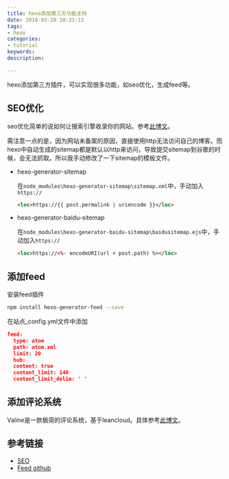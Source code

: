 ```yaml
---
title: hexo添加第三方功能支持
date: 2018-03-20 10:33:13
tags:
- hexo
categories:
- tutorial
keywords:
description:

---
```




hexo添加第三方插件，可以实现很多功能，如seo优化，生成feed等。



<!--more-->



## SEO优化

seo优化简单的说如何让搜索引擎收录你的网站。参考[此博文](https://segmentfault.com/a/1190000009254968)。

需注意一点的是，因为网站未备案的原因，直接使用http无法访问自己的博客。而hexo中自动生成的sitemap都是默认以http来访问，导致提交sitemap到谷歌的时候，会无法抓取。所以我手动修改了一下sitemap的模板文件。



- hexo-generator-sitemap

  在`node_modules\hexo-generator-sitemap\sitemap.xml`中，手动加入`https://`

  ```xml
  <loc>https://{{ post.permalink | uriencode }}</loc>
  ```

- hexo-generator-baidu-sitemap

  在`node_modules\hexo-generator-baidu-sitemap\baidusitemap.ejs`中，手动加入`https://`

  ```xml
  <loc>https://<%- encodeURI(url + post.path) %></loc>
  ```



## 添加feed

安装feed插件

```bash
npm install hexo-generator-feed --save
```

在站点_config.yml文件中添加

```json
feed:
  type: atom
  path: atom.xml
  limit: 20
  hub:
  content: true
  content_limit: 140
  content_limit_delim: ' '
```





## 添加评论系统

Valine是一款极简的评论系统，基于leancloud。具体参考[此博文](https://ioliu.cn/2017/add-valine-comments-to-your-blog/)。



## 参考链接

- [SEO](https://segmentfault.com/a/1190000009254968)
- [Feed github](https://github.com/hexojs/hexo-generator-feed)

